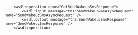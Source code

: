         <wsdl:operation name="GetSendWakeupSmsResponse">
            <wsdl:input message="tns:SendWakeupSmsAsyncRequest" name="SendWakeupSmsAsyncRequest" />
            <wsdl:output message="tns:SendWakeupSmsResponse" name="SendWakeupSmsResponse" />
        </wsdl:operation>
